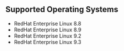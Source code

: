 ## **Supported Operating Systems**
- RedHat Enterprise Linux 8.8
- RedHat Enterprise Linux 8.9
- RedHat Enterprise Linux 9.2
- RedHat Enterprise Linux 9.3